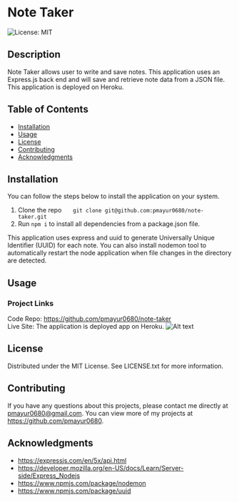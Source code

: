 # Note Taker
![License: MIT](https://img.shields.io/badge/License-MIT-yellow.svg)
## Description
Note Taker allows user to write and save notes. This application uses an Express.js back end and will save and retrieve note data from a JSON file. This application is deployed on Heroku.
## Table of Contents
  - [Installation](#installation)
  - [Usage](#usage)
  - [License](#license)  
  - [Contributing](#contributing)
  - [Acknowledgments](#acknowledgments) 
## Installation
You can follow the steps below to install the application on your system.

1. Clone the repo
`    git clone git@github.com:pmayur0680/note-taker.git
`    
2. Run `npm i` to install all dependencies from a package.json file.

This application uses express and uuid to generate Universally Unique Identifier (UUID) for each note.  You can also install nodemon tool to automatically restart the node application when file changes in the directory are detected.
## Usage
### Project Links
Code Repo: https://github.com/pmayur0680/note-taker<br>
Live Site: 
The application is deployed app on Heroku.
![Alt text](https://user-images.githubusercontent.com/101486770/165773232-f4c2b694-44f7-442c-a91a-ef009200f5a0.gif?raw=true "Note Taker")
## License
Distributed under the MIT License. See LICENSE.txt for more information.
## Contributing
If you have any questions about this projects, please contact me directly at pmayur0680@gmail.com. You can view more of my projects at https://github.com/pmayur0680.
## Acknowledgments
- https://expressjs.com/en/5x/api.html
- https://developer.mozilla.org/en-US/docs/Learn/Server-side/Express_Nodejs
- https://www.npmjs.com/package/nodemon
- https://www.npmjs.com/package/uuid